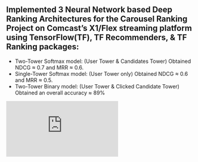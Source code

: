 ## Implemented 3 Neural Network based Deep Ranking Architectures for the Carousel Ranking Project on Comcast’s X1/Flex streaming platform using TensorFlow(TF), TF Recommenders, & TF Ranking packages:
- Two-Tower Softmax model: (User Tower & Candidates Tower) Obtained NDCG ≈ 0.7 and MRR ≈ 0.6.
- Single-Tower Softmax model: (User Tower only) Obtained NDCG ≈ 0.6 and MRR ≈ 0.5.
- Two-Tower Binary model: (User Tower & Clicked Candidate Tower) Obtained an overall accuracy ≈ 89%

<embed src="https://github.com/meeshawn/projects/blob/main/RecSys/Comcast_Content_Recommendation/Summer_Internship_2023_Meeshawn_Marathe.pdf" type="application/pdf" />
